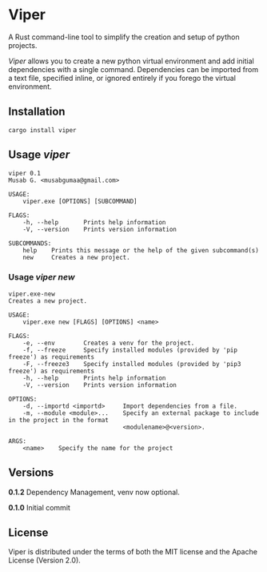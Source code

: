 # Viper

A Rust command-line tool to simplify the creation and setup of python projects.

*Viper* allows you to create a new python virtual environment and add initial dependencies with a single command. Dependencies can be imported from a text file, specified inline, or ignored entirely if you forego the virtual environment.

## Installation
```
cargo install viper
```
## Usage *viper*
```
viper 0.1
Musab G. <musabgumaa@gmail.com>

USAGE:
    viper.exe [OPTIONS] [SUBCOMMAND]

FLAGS:
    -h, --help       Prints help information
    -V, --version    Prints version information

SUBCOMMANDS:
    help    Prints this message or the help of the given subcommand(s)
    new     Creates a new project.
```
### Usage *viper new*
```
viper.exe-new 
Creates a new project.

USAGE:
    viper.exe new [FLAGS] [OPTIONS] <name>

FLAGS:
    -e, --env        Creates a venv for the project.
    -f, --freeze     Specify installed modules (provided by 'pip freeze') as requirements
    -F, --freeze3    Specify installed modules (provided by 'pip3 freeze') as requirements
    -h, --help       Prints help information
    -V, --version    Prints version information

OPTIONS:
    -d, --importd <importd>     Import dependencies from a file.
    -m, --module <module>...    Specify an external package to include in the project in the format
                                <modulename>@<version>.

ARGS:
    <name>    Specify the name for the project
```

## Versions
**0.1.2** Dependency Management, venv now optional.

**0.1.0** Initial commit

## License
Viper is distributed under the terms of both the MIT license and the Apache License (Version 2.0).
